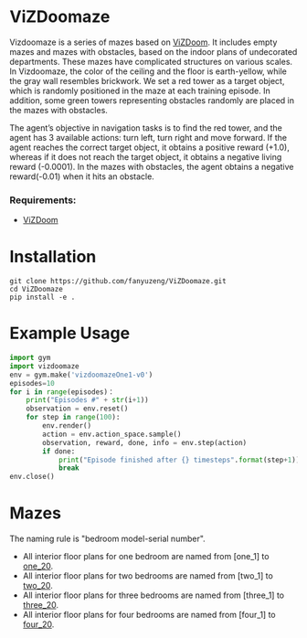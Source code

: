 
# ViZDoomaze
Vizdoomaze is a series of mazes based on [ViZDoom](https://github.com/mwydmuch/ViZDoom). It includes empty mazes and mazes with obstacles, based on the indoor plans of undecorated departments. These mazes have complicated structures on various scales. In Vizdoomaze, the color of the ceiling and the floor is earth-yellow, while the gray wall resembles brickwork. We set a red tower as a target object, which is randomly positioned in the maze at each training episode. In addition, some green towers representing obstacles randomly are placed in the mazes with obstacles. 

The agent’s objective in navigation tasks is to find the red tower, and the agent has 3 available actions: turn left, turn right and move forward. If the agent reaches the correct target object, it obtains a positive reward (+1.0), whereas if it does not reach the target object, it obtains a negative living reward (-0.0001). In the mazes with obstacles, the agent obtains a negative reward(-0.01) when it hits an obstacle.

### Requirements:
- [ViZDoom](https://github.com/mwydmuch/ViZDoom)


# Installation
    git clone https://github.com/fanyuzeng/ViZDoomaze.git  
    cd ViZDoomaze   
    pip install -e .    


# Example Usage
```python
import gym        
import vizdoomaze         
env = gym.make('vizdoomazeOne1-v0')      
episodes=10     
for i in range(episodes)：     
    print("Episodes #" + str(i+1))      
    observation = env.reset()       
    for step in range(100): 
        env.render()      
        action = env.action_space.sample()      
        observation, reward, done, info = env.step(action)      
        if done:      
            print("Episode finished after {} timesteps".format(step+1))    
            break     
env.close()
```


# Mazes
The naming rule is "bedroom model-serial number". 
- All interior floor plans for one bedroom are named from [one_1] to [one_20](https://github.com/fanyuzeng/ViZDoomaze/tree/main/vizdoomaze/envs/scenarios/one).
- All interior floor plans for two bedrooms are named from [two_1] to [two_20](https://github.com/fanyuzeng/ViZDoomaze/tree/main/vizdoomaze/envs/scenarios/two).
- All interior floor plans for three bedrooms are named from [three_1] to [three_20](https://github.com/fanyuzeng/ViZDoomaze/tree/main/vizdoomaze/envs/scenarios/three).
- All interior floor plans for four bedrooms are named from [four_1] to [four_20](https://github.com/fanyuzeng/ViZDoomaze/tree/main/vizdoomaze/envs/scenarios/four).
